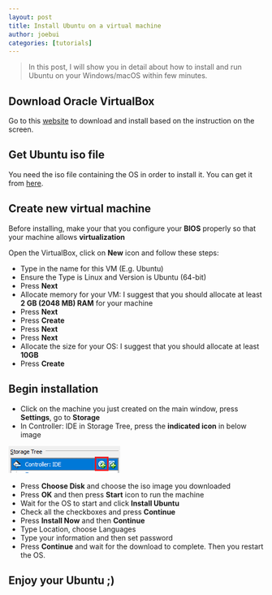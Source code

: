 ```yaml
---
layout: post
title: Install Ubuntu on a virtual machine
author: joebui
categories: [tutorials]
---
```


> In this post, I will show you in detail about how to install and run Ubuntu on your Windows/macOS within few minutes.

## Download Oracle VirtualBox

Go to this [website](https://www.virtualbox.org/wiki/Downloads) to download and install based on the instruction on the screen.

## Get Ubuntu iso file

You need the iso file containing the OS in order to install it. You can get it from [here](http://www.ubuntu.com/download/desktop).

## Create new virtual machine

Before installing, make your that you configure your **BIOS** properly so that your machine allows **virtualization**

Open the VirtualBox, click on **New** icon and follow these steps:

-   Type in the name for this VM (E.g. Ubuntu)
-   Ensure the Type is Linux and Version is Ubuntu (64-bit)
-   Press **Next**
-   Allocate memory for your VM: I suggest that you should allocate at least **2 GB (2048 MB) RAM** for your machine
-   Press **Next**
-   Press **Create**
-   Press **Next**
-   Press **Next**
-   Allocate the size for your OS: I suggest that you should allocate at least **10GB**
-   Press **Create**

## Begin installation

-   Click on the machine you just created on the main window, press **Settings**, go to **Storage**
-   In Controller: IDE in Storage Tree, press the **indicated icon** in below image

![Keyboard](/img/2016-09-17-install-ubuntu/img1.PNG)

-   Press **Choose Disk** and choose the iso image you downloaded
-   Press **OK** and then press **Start** icon to run the machine
-   Wait for the OS to start and click **Install Ubuntu**
-   Check all the checkboxes and press **Continue**
-   Press **Install Now** and then **Continue**
-   Type Location, choose Languages
-   Type your information and then set password
-   Press **Continue** and wait for the download to complete. Then you restart the OS.

## Enjoy your Ubuntu ;)
